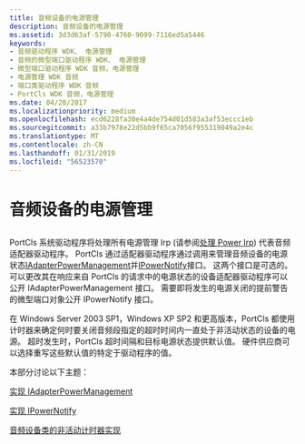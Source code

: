 ```yaml
---
title: 音频设备的电源管理
description: 音频设备的电源管理
ms.assetid: 3d3d63af-5790-4760-9099-7116ed5a5446
keywords:
- 音频驱动程序 WDK、 电源管理
- 音频的微型端口驱动程序 WDK、 电源管理
- 微型端口驱动程序 WDK 音频，电源管理
- 电源管理 WDK 音频
- 端口类驱动程序 WDK 音频
- PortCls WDK 音频，电源管理
ms.date: 04/20/2017
ms.localizationpriority: medium
ms.openlocfilehash: ecd6228fa30e4a4de754d01d583a3af53eccc1eb
ms.sourcegitcommit: a33b7978e22d5bb9f65ca7056f955319049a2e4c
ms.translationtype: MT
ms.contentlocale: zh-CN
ms.lasthandoff: 01/31/2019
ms.locfileid: "56523570"
---
```

# <a name="power-management-for-audio-devices"></a>音频设备的电源管理


## <span id="power_management_for_audio_devices"></span><span id="POWER_MANAGEMENT_FOR_AUDIO_DEVICES"></span>


PortCls 系统驱动程序将处理所有电源管理 Irp (请参阅[处理 Power Irp](https://msdn.microsoft.com/library/windows/hardware/ff546917)) 代表音频适配器驱动程序。 PortCls 通过适配器驱动程序通过调用来管理音频设备的电源状态[IAdapterPowerManagement](https://msdn.microsoft.com/library/windows/hardware/ff536485)并[IPowerNotify](https://msdn.microsoft.com/library/windows/hardware/ff536947)接口。 这两个接口是可选的。 可以更改其在响应来自 PortCls 的请求中的电源状态的设备适配器驱动程序可以公开 IAdapterPowerManagement 接口。 需要即将发生的电源关闭的提前警告的微型端口对象公开 IPowerNotify 接口。

在 Windows Server 2003 SP1，Windows XP SP2 和更高版本，PortCls 都使用计时器来确定何时要关闭音频段指定的超时时间内一直处于非活动状态的设备的电源。 超时发生时，PortCls 超时间隔和目标电源状态提供默认值。 硬件供应商可以选择重写这些默认值的特定于驱动程序的值。

本部分讨论以下主题：

[实现 IAdapterPowerManagement](implementing-iadapterpowermanagement.md)

[实现 IPowerNotify](implementing-ipowernotify.md)

[音频设备类的非活动计时器实现](audio-device-class-inactivity-timer-implementation.md)

 

 




